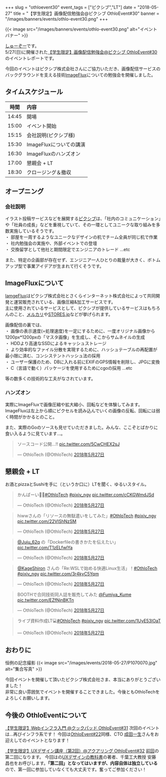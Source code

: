 +++
slug = "othloevent30"
event_tags = ["ピクシブ","LT"]
date = "2018-05-27"
title = "【学生限定】画像配信勉強会@ピクシブ OthloEvent#30"
banner = "/images/banners/events/othlo-event30.png"
+++

{{< image src="/images/banners/events/othlo-event30.png" alt="イベントバナー" >}}

[しゅーぞー](https://twitter.com/shuzo_create)です。  
5/27(日)に開催された[【学生限定】画像配信勉強会@ピクシブ OthloEvent#30](https://othlotech.connpass.com/event/85753/)のイベントレポートです。

今回のイベントはピクシブ株式会社さんにご協力いただき、画像配信サービスのバックグラウンドを支える技術[ImageFlux](https://www.sakura.ad.jp/services/imageflux/)についての勉強会を開催しました。

## タイムスケジュール
|時間|内容|
|:-----:|:-----|
|14:45|開場|
|15:00|イベント開始|
|15:15|会社説明(ピクシブ様)|
|15:30|ImageFluxについての講演|
|16:30|ImageFluxのハンズオン|
|17:00|懇親会 + LT|
|18:30|クロージング＆撤収|

## オープニング

### 会社説明
イラスト投稿サービスなどを展開する[ピクシブ](https://www.pixiv.co.jp/)は、「社内のコミュニケーション」や「社員の成長」などを重視していて、その一環としてユニークな取り組みを多数実施しているそうです。  
・ 部屋を一周するようなユニークなデザインの机でチーム全員が同じ机で作業  
・ 社内勉強会の実施や、外部イベントでの登壇  
・ 交換留学として他社と期間限定でエンジニアのトレード  ...etc

また、特定の企画部が存在せず、エンジニア一人ひとりの裁量が大きく、ボトムアップ型で事業アイデアが生まれて行くそうです。

## ImageFluxについて
[IamgeFlux](https://www.sakura.ad.jp/services/imageflux/)はピクシブ株式会社とさくらインターネット株式会社によって共同開発と運営販売されている、画像圧縮&加工サービスです。  
主に使用されているサービスとして、ピクシブが提供しているサービスはもちろんのこと、[メルカリ](https://www.mercari.com/jp/)や[STORES.jp](https://stores.jp/)などが挙げられます。

画像配信の裏では、  
・ 画像の表示速度(=処理速度)を一定にするために、一度オリジナル画像から  1200px*1200pxの「マスタ画像」を生成し、そこからサムネイルの生成  
・ HDDより高速なSSDによるキャッシュストレージ  
・ より効率的なファイル分散を実現するために、ハッシュテーブルの再配置が最小限に済む、コンシステントハッシュ法の採用  
・ ユーザー保護のため、DBに入れる前にEXIFのGPS情報を削除し、JPGに変換  
・ C（言語で動く）パッケージを使用するためにcgoの採用  ...etc

等の数多くの技術的な工夫がなされています。

### ハンズオン

実際にImageFluxで画像圧縮や拡大縮小、回転などを体験してみます。
ImageFluxは左上から順にピクセルを読み込んでいくの画像の反転、回転には弱く時間がかかるとのこと。

また、実際のGoのソースも見せていただきました。みんな、ここぞとばかりに食い入るように見ています...。
<!-- ツイート埋め込み -->
<blockquote class="twitter-tweet" data-lang="ja"><p lang="ja" dir="ltr">ソースコード公開...!! <a href="https://t.co/5CwCHEX2sJ">pic.twitter.com/5CwCHEX2sJ</a></p>&mdash; OthloTech (@OthloTech) <a href="https://twitter.com/OthloTech/status/1000641133465161729?ref_src=twsrc%5Etfw">2018年5月27日</a></blockquote>
<script async src="https://platform.twitter.com/widgets.js" charset="utf-8"></script>


## 懇親会 + LT
お酒とpizzaとSushiを手に（というか口に）LTを聞く、ゆるいスタイル。
<!-- ツイート埋め込み -->
<blockquote class="twitter-tweet" data-lang="ja"><p lang="ja" dir="ltr">かんぱーい🍻🍻<a href="https://twitter.com/hashtag/OthloTech?src=hash&amp;ref_src=twsrc%5Etfw">#OthloTech</a> <a href="https://twitter.com/hashtag/pixiv_ngy?src=hash&amp;ref_src=twsrc%5Etfw">#pixiv_ngy</a> <a href="https://t.co/cCKGWmdJSd">pic.twitter.com/cCKGWmdJSd</a></p>&mdash; OthloTech (@OthloTech) <a href="https://twitter.com/OthloTech/status/1000652135317495808?ref_src=twsrc%5Etfw">2018年5月27日</a></blockquote>
<script async src="https://platform.twitter.com/widgets.js" charset="utf-8"></script>

<blockquote class="twitter-tweet" data-lang="ja"><p lang="ja" dir="ltr">hiwwさんの「リソースの無駄遣いをしてみた」<a href="https://twitter.com/hashtag/OthloTech?src=hash&amp;ref_src=twsrc%5Etfw">#OthloTech</a> <a href="https://twitter.com/hashtag/pixiv_ngy?src=hash&amp;ref_src=twsrc%5Etfw">#pixiv_ngy</a> <a href="https://t.co/22VIShNzSM">pic.twitter.com/22VIShNzSM</a></p>&mdash; OthloTech (@OthloTech) <a href="https://twitter.com/OthloTech/status/1000653056713809922?ref_src=twsrc%5Etfw">2018年5月27日</a></blockquote>
<script async src="https://platform.twitter.com/widgets.js" charset="utf-8"></script>

<blockquote class="twitter-tweet" data-lang="ja"><p lang="ja" dir="ltr"><a href="https://twitter.com/Juju_62q?ref_src=twsrc%5Etfw">@Juju_62q</a> の「Dockerfileの書きかたを伝えたい」 <a href="https://t.co/T1zELfwlYa">pic.twitter.com/T1zELfwlYa</a></p>&mdash; OthloTech (@OthloTech) <a href="https://twitter.com/OthloTech/status/1000653462474899456?ref_src=twsrc%5Etfw">2018年5月27日</a></blockquote>
<script async src="https://platform.twitter.com/widgets.js" charset="utf-8"></script>


<blockquote class="twitter-tweet" data-lang="ja"><p lang="ja" dir="ltr"><a href="https://twitter.com/KageShiron?ref_src=twsrc%5Etfw">@KageShiron</a> さんの「Re:WSLで始める快適Linux生活」！<a href="https://twitter.com/hashtag/OthloTech?src=hash&amp;ref_src=twsrc%5Etfw">#OthloTech</a> <a href="https://twitter.com/hashtag/pixiv_ngy?src=hash&amp;ref_src=twsrc%5Etfw">#pixiv_ngy</a> <a href="https://t.co/3r4kyC5Yqm">pic.twitter.com/3r4kyC5Yqm</a></p>&mdash; OthloTech (@OthloTech) <a href="https://twitter.com/OthloTech/status/1000654763397070853?ref_src=twsrc%5Etfw">2018年5月27日</a></blockquote>
<script async src="https://platform.twitter.com/widgets.js" charset="utf-8"></script>

<blockquote class="twitter-tweet" data-lang="ja"><p lang="ja" dir="ltr">BOOTHで合同技術同人誌を販売してみた <a href="https://twitter.com/Fumiya_Kume?ref_src=twsrc%5Etfw">@Fumiya_Kume</a> <a href="https://t.co/EZfNjnBKTn">pic.twitter.com/EZfNjnBKTn</a></p>&mdash; OthloTech (@OthloTech) <a href="https://twitter.com/OthloTech/status/1000656551403651073?ref_src=twsrc%5Etfw">2018年5月27日</a></blockquote>
<script async src="https://platform.twitter.com/widgets.js" charset="utf-8"></script>

<blockquote class="twitter-tweet" data-lang="ja"><p lang="ja" dir="ltr">ライブ資料作成LT💻<a href="https://twitter.com/hashtag/OthloTech?src=hash&amp;ref_src=twsrc%5Etfw">#OthloTech</a> <a href="https://twitter.com/hashtag/pixiv_ngy?src=hash&amp;ref_src=twsrc%5Etfw">#pixiv_ngy</a> <a href="https://t.co/1UyE53lOaT">pic.twitter.com/1UyE53lOaT</a></p>&mdash; OthloTech (@OthloTech) <a href="https://twitter.com/OthloTech/status/1000659953365889025?ref_src=twsrc%5Etfw">2018年5月27日</a></blockquote>
<script async src="https://platform.twitter.com/widgets.js" charset="utf-8"></script>


## おわりに

恒例の記念撮影
{{< image src="/images/events/2018-05-27/P1070070.jpg" alt="集合写真" >}}  


今回イベントを開催して頂いたピクシブ株式会社さま、本当にありがとうございました！  
非常に良い雰囲気でイベントを開催することできました。今後ともOthloTechをよろしくお願いします。

## 今後の OthloEventについて

[【学生限定】Webインフラ入門 @クックパッド OthloEvent#31](https://othlotech.connpass.com/event/87047/)
次回のイベントは...再びインフラ系です！
今回は[OthloEvent#22](http://www.othlo.tech/events/othloevent22-cookpad/)同様、CTO [成田一生](https://twitter.com/mirakui)さんをお迎えしてのイベントとなります！


[【学生限定】UXデザイン講座（第2回）@アクアリング OthloEvent#32](https://othlotech.connpass.com/event/88836/)
[前回](http://www.othlo.tech/events/othloevent25-ux/)の第二回になります。
今回はの[UXデザインの教科書](https://www.amazon.co.jp/UX%E3%83%87%E3%82%B6%E3%82%A4%E3%83%B3%E3%81%AE%E6%95%99%E7%A7%91%E6%9B%B8-%E5%AE%89%E8%97%A4-%E6%98%8C%E4%B9%9F/dp/4621300377)の著者、千葉工大教授 安藤 昌也をお呼びします。<b>「第二回」となってはいますが、内容自体は独立している</b>ので、第一回に参加していなくても大丈夫です。奮ってご参加ください！









